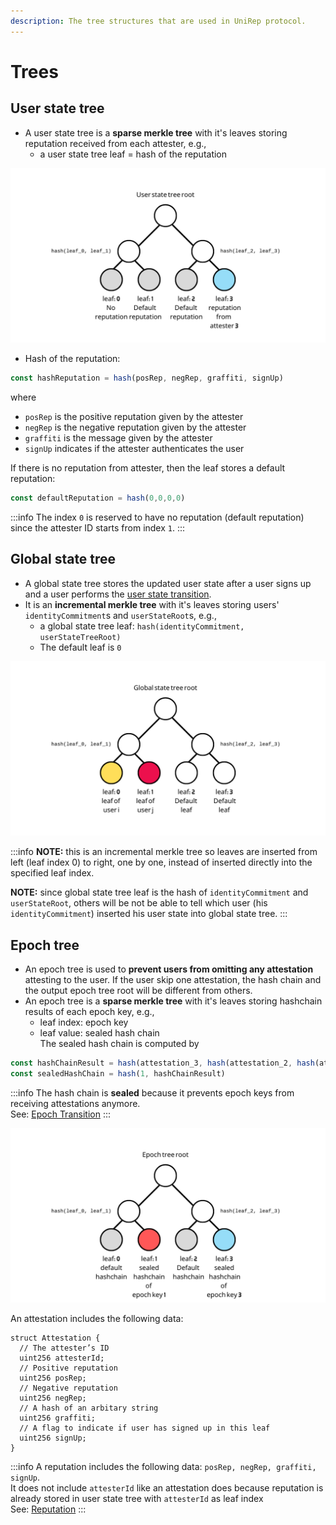 ```yaml
---
description: The tree structures that are used in UniRep protocol.
---
```


# Trees

## **User state tree**

* A user state tree is a **sparse merkle tree** with it's leaves storing reputation received from each attester, e.g.,
  * a user state tree leaf = hash of the reputation

![An example of user state tree with only reputation from attester 3.](../../.gitbook/assets/2.png)

* Hash of the reputation:

```typescript
const hashReputation = hash(posRep, negRep, graffiti, signUp)
```

where

* `posRep` is the positive reputation given by the attester&#x20;
* `negRep` is the negative reputation given by the attester&#x20;
* `graffiti` is the message given by the attester&#x20;
* `signUp` indicates if the attester authenticates the user

If there is no reputation from attester, then the leaf stores a default reputation:

```typescript
const defaultReputation = hash(0,0,0,0)
```

:::info
The index `0` is reserved to have no reputation (default reputation) since the attester ID starts from index `1`.
:::

## **Global state tree**

* A global state tree stores the updated user state after a user signs up and a user performs the [user state transition](user-state-transition.md).
* It is an **incremental merkle tree** with it's leaves storing users' `identityCommitment`s and `userStateRoot`s, e.g.,
  * a global state tree leaf: `hash(identityCommitment, userStateTreeRoot)`
  * The default leaf is `0`

![An example of global state tree](../../.gitbook/assets/3.png)

:::info
**NOTE:** this is an incremental merkle tree so leaves are inserted from left (leaf index 0) to right, one by one, instead of inserted directly into the specified leaf index.

**NOTE:** since global state tree leaf is the hash of `identityCommitment` and `userStateRoot`, others will be not be able to tell which user (his `identityCommitment`) inserted his user state into global state tree.
:::

## **Epoch tree**

* An epoch tree is used to **prevent users from omitting any attestation** attesting to the user. If the user skip one attestation, the hash chain and the output epoch tree root will be different from others.
* An epoch tree is a **sparse merkle tree** with it's leaves storing hashchain results of each epoch key, e.g.,
  * leaf index: epoch key
  * leaf value: sealed hash chain<br/>
    The sealed hash chain is computed by

```typescript
const hashChainResult = hash(attestation_3, hash(attestation_2, hash(attestation_1, 0)))
const sealedHashChain = hash(1, hashChainResult)
```

:::info
The hash chain is **sealed** because it prevents epoch keys from receiving attestations anymore.<br/>
See: [Epoch Transition](epoch-transition.md)
:::

![An example of epoch tree with epoch key 1 and epoch key 3 has non-zero attestations.](<../../.gitbook/assets/epoch tree (1).png>)

An attestation includes the following data:

```solidity
struct Attestation {
  // The attester’s ID
  uint256 attesterId;
  // Positive reputation
  uint256 posRep;
  // Negative reputation
  uint256 negRep;
  // A hash of an arbitary string
  uint256 graffiti;
  // A flag to indicate if user has signed up in this leaf
  uint256 signUp;
}
```

:::info
A reputation includes the following data: `posRep, negRep, graffiti, signUp`.<br/>
It does not include `attesterId` like an attestation does because reputation is already stored in user state tree with `attesterId` as leaf index<br/>
See: [Reputation](reputation.md)
:::
